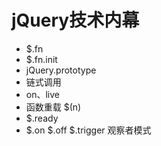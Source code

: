 # jQuery技术内幕

- $.fn
- $.fn.init
- jQuery.prototype
- 链式调用
- on、live
- 函数重载 $(n)
- $.ready
- $.on $.off $.trigger 观察者模式
